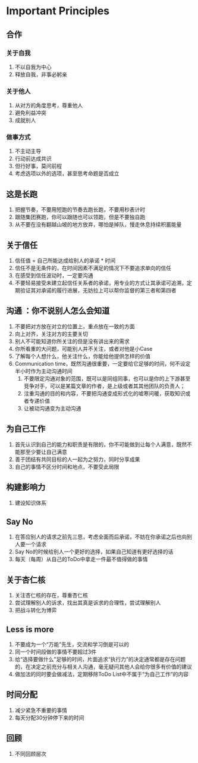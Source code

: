 # Important  Principles

## 合作

### 关于自我

1. 不以自我为中心
2. 释放自我，非事必躬亲

### 关于他人

1. 从对方的角度思考，尊重他人
2. 避免利益冲突
3. 成就别人

### 做事方式
1. 不主动主导
2. 行动前达成共识
3. 但行好事，莫问前程
4. 考虑选项以外的选项，甚至思考命题是否成立


## 这是长跑

1. 把握节奏，不要用短跑的节奏去跑长跑，不要用秒表计时
2. 跟随集团赛跑，你可以跟随也可以领跑，但是不要独自跑
3. 从不要在没有翻越山坡的地方放弃，哪怕是掉队，慢走休息持续积蓄能量

## 关于信任

1. 信任值 = 自己所能达成给别人的承诺 \* 时间
2. 信任不是无条件的，在时间因素不满足的情况下不要追求单向的信任
3. 在感受到信任波动时，一定要沟通
4. 不要轻易接受未建立起信任关系者的承诺，用专业的方式让其承诺可追溯，定期验证其对承诺的履行进展，无妨拉上可以帮你监督的第三者和第四者

## 沟通 ：你不说别人怎么会知道

1. 不要把对方放在对立的位置上，重点放在一致的方面
2. 向上对齐，关注对方的主要关切
3. 别人不可能知道你所关注的但是没有讲出来的需求
4. 你所看重的大问题，可能别人并不关注，或者对他是小Case
5. 了解每个人想什么，他关注什么，你能给他提供怎样的价值
6. Communication time，既然沟通很重要，一定要给它足够的时间，何不设定半小时作为主动沟通时间
   1. 不要限定沟通对象的范围，既可以是同组同事，也可以是你的上下游甚至竞争对手，可以是某篇文章的作者，是上级或者其其他团队的负责人；
   2. 注重沟通的目的和内容，不要把沟通变成形式化的嘘寒问暖，获取知识或者专递价值
   3. 让被动沟通变为主动沟通

## 为自己工作

1. 首先认识到自己的能力和职责是有限的，你不可能做到让每个人满意，既然不能那至少要让自己满意
2. 善于团结有共同目标的人一起为之努力，同时分享成果
3. 自己的事情不区分时间和地点，不要受此局限

## 构建影响力

1. 建设知识体系

## Say No

1. 在答应别人的请求之前先三思，考虑全面而后承诺，不妨在你承诺之后也向别人要一个请求
2. Say No的时候给别人一个更好的选择，如果自己知道有更好选择的话
3. 每天（每周）从自己的ToDo中拿走一件最不值得做的事情

## 关于杏仁核

1. 关注杏仁核的存在，尊重杏仁核
2. 尝试理解别人的诉求，找出其真是诉求的合理性，尝试理解别人
3. 把战斗转化为博弈

## Less is more

1. 不要成为一个“万能”先生，交流和学习倒是可以的
2. 同一个时间段做的事情不要超过3件
3. 给“选择要做什么”足够的时间，片面追求“执行力”的决定通常都是存在问题的，在决定之前充分与相关人沟通，毫无疑问其他人会给你很多有价值的建议
4. 做加法的同时要会做减法，定期移除ToDo List中不属于“为自己工作”的内容

## 时间分配

1. 减少紧急不重要的事情
2. 每天分配30分钟停下来的时间

## 回顾

1. 不同回顾层次
